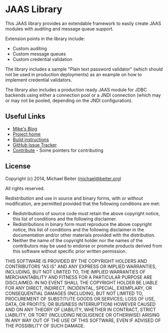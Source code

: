 # JAAS Library

This JAAS library provides an extendable framework to easily create JAAS modules with auditing and message queue
support.

Extension points in the library include:
- Custom auditing
- Custom message queues
- Custom credential validation

The library includes a sample "Plain text password validator" (which should not be used in production deployments) as
an example on how to implement credential validators.

The library also includes a production ready JAAS module for JDBC backends using either a connection pool or a JNDI 
connection (which may or may not be pooled, depending on the JNDI configuration).

## Useful Links

- [Mike's Blog](http://www.michael.beiter.org)
- [Project home](http://mbeiter.github.io/jaas/)
- [Build instructions](BUILD.md)
- [GitHub Issue Tracker](https://github.com/mbeiter/jaas/issues)
- [Contribute](CONTRIBUTING.md) - Some pointers for contributing

## License

Copyright (c) 2014, Michael Beiter (<michael@beiter.org>)

All rights reserved.

Redistribution and use in source and binary forms, with or without modification, are permitted provided that the 
following conditions are met:

- Redistributions of source code must retain the above copyright notice, this list of conditions and the following 
  disclaimer.
- Redistributions in binary form must reproduce the above copyright notice, this list of conditions and the following 
  disclaimer in the documentation and/or other materials provided with the distribution.
- Neither the name of the copyright holder nor the names of the contributors may be used to endorse or promote products 
  derived from this software without specific prior written permission.

THIS SOFTWARE IS PROVIDED BY THE COPYRIGHT HOLDERS AND CONTRIBUTORS "AS IS" AND ANY EXPRESS OR IMPLIED WARRANTIES, 
INCLUDING, BUT NOT LIMITED TO, THE IMPLIED WARRANTIES OF MERCHANTABILITY AND FITNESS FOR A PARTICULAR PURPOSE ARE 
DISCLAIMED. IN NO EVENT SHALL THE COPYRIGHT HOLDER BE LIABLE FOR ANY DIRECT, INDIRECT, INCIDENTAL, SPECIAL, EXEMPLARY, 
OR CONSEQUENTIAL DAMAGES (INCLUDING, BUT NOT LIMITED TO, PROCUREMENT OF SUBSTITUTE GOODS OR SERVICES; LOSS OF USE, 
DATA, OR PROFITS; OR BUSINESS INTERRUPTION) HOWEVER CAUSED AND ON ANY THEORY OF LIABILITY, WHETHER IN CONTRACT, STRICT 
LIABILITY, OR TORT (INCLUDING NEGLIGENCE OR OTHERWISE) ARISING IN ANY WAY OUT OF THE USE OF THIS SOFTWARE, EVEN IF 
ADVISED OF THE POSSIBILITY OF SUCH DAMAGE.
